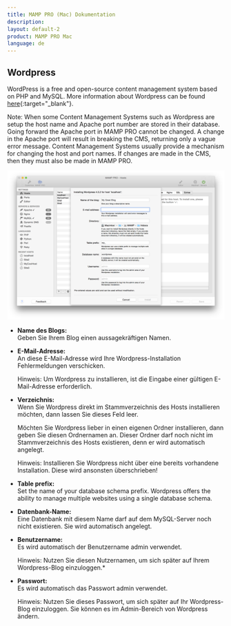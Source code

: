 ```yaml
---
title: MAMP PRO (Mac) Dokumentation
description: 
layout: default-2
product: MAMP PRO Mac
language: de
---
```


## Wordpress

WordPress is a free and open-source content management system based on PHP and MySQL. More information about Wordpress can be found [here](https://de.wordpress.org){:target="_blank"}.


<div class="alert" role="alert">
Note: When some Content Management Systems such as Wordpress are setup the host name and Apache port number are stored in their database. Going forward the Apache port in MAMP PRO cannot be changed. A change in the Apache port will result in breaking the CMS, returning only a vague error message. Content Management Systems usually provide a mechanism for changing the host and port names. If changes are made in the CMS, then they must also be made in MAMP PRO.
</div>

![MAMP](WordPress.png)

*  **Name des Blogs:**  
   Geben Sie Ihrem Blog einen aussagekräftigen Namen.

*  **E-Mail-Adresse:**  
   An diese E-Mail-Adresse wird Ihre Wordpress-Installation Fehlermeldungen verschicken.  
   <div class="alert" role="alert">   
   Hinweis: Um Wordpress zu installieren, ist die Eingabe einer gültigen E-Mail-Adresse erforderlich.
   </div>

*  **Verzeichnis:**  
   Wenn Sie Wordpress direkt im Stammverzeichnis des Hosts installieren möchten, dann lassen Sie dieses Feld leer.

   Möchten Sie Wordpress lieber in einen eigenen Ordner installieren, dann geben Sie diesen Ordnernamen an. Dieser Ordner  darf noch nicht im Stammverzeichnis des Hosts existieren, denn er wird automatisch angelegt.
   
   <div class="alert" role="alert">
   Hinweis: Installieren Sie Wordpress nicht über eine bereits vorhandene Installation. Diese wird ansonsten überschrieben!
   </div>
  
*  **Table prefix:**  
   Set the name of your database schema prefix. Wordpress offers the ability to manage multiple websites using a single database schema.


*  **Datenbank-Name:**  
   Eine Datenbank mit diesem Name darf auf dem MySQL-Server noch nicht existieren. Sie wird automatisch angelegt.
 
*  **Benutzername:**  
   Es wird automatisch der Benutzername admin verwendet.  
   
   <div class="alert" role="alert">
   Hinweis: Nutzen Sie diesen Nutzernamen, um sich später auf Ihrem Wordpress-Blog einzuloggen.*  
   </div>

*  **Passwort:**  
   Es wird automatisch das Passwort admin verwendet.  
   
   <div class="alert" role="alert">
   Hinweis: Nutzen Sie dieses Passwort, um sich später auf Ihr Wordpress-Blog einzuloggen. Sie können es im Admin-Bereich  von Wordpress ändern.
   </div>


